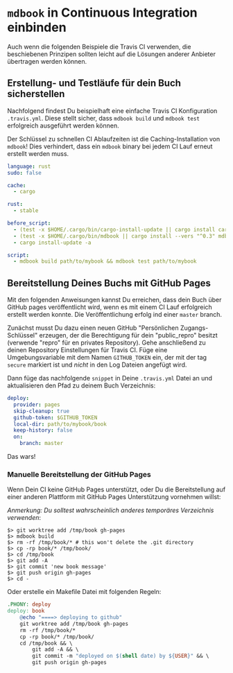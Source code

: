 # `mdbook` in Continuous Integration einbinden

Auch wenn die folgenden Beispiele die Travis CI verwenden, die
beschiebenen Prinzipen sollten leicht auf die Lösungen anderer
Anbieter übertragen werden können.

## Erstellung- und Testläufe für dein Buch sicherstellen

Nachfolgend findest Du beispielhaft eine einfache Travis CI Konfiguration `.travis.yml`.
Diese stellt sicher, dass `mdbook
build` und `mdbook test` erfolgreich ausgeführt werden können.

Der Schlüssel zu schnellen CI Ablaufzeiten ist die Caching-Installation von `mdbook`!
Dies verhindert, dass ein `mdbook` binary bei jedem CI Lauf erneut erstellt werden muss.

```yaml
language: rust
sudo: false

cache:
  - cargo

rust:
  - stable

before_script:
  - (test -x $HOME/.cargo/bin/cargo-install-update || cargo install cargo-update)
  - (test -x $HOME/.cargo/bin/mdbook || cargo install --vers "^0.3" mdbook)
  - cargo install-update -a

script:
  - mdbook build path/to/mybook && mdbook test path/to/mybook
```

## Bereitstellung Deines Buchs mit GitHub Pages

Mit den folgenden Anweisungen kannst Du erreichen, dass dein Buch über
GitHub pages veröffentlicht wird, wenn es mit einem CI Lauf erfolgreich
erstellt werden konnte. Die Veröffentlichung erfolg ind einer `master` branch.

Zunächst musst Du dazu einen neuen GitHub "Persönlichen
Zugangs-Schlüssel" erzeugen, der die Berechtigung für dein
"public_repro" besitzt (verwende "repro" für en privates
Repository). Gehe anschließend zu deinen Repository Einstellungen für
Travis CI. Füge eine Umgebungsvariable mit dem Namen `GITHUB_TOKEN` ein,
der mit der tag `secure` markiert ist und *nicht* in den Log Dateien angefügt wird.

Dann füge das nachfolgende `snippet` in Deine `.travis.yml` Datei an
und aktualisieren den Pfad zu deinem Buch Verzeichnis:

```yaml
deploy:
  provider: pages
  skip-cleanup: true
  github-token: $GITHUB_TOKEN
  local-dir: path/to/mybook/book
  keep-history: false
  on:
	branch: master
```

Das wars!

### Manuelle Bereitstellung der GitHub Pages

Wenn Dein CI keine GitHub Pages unterstützt, oder Du die
Bereitstellung auf einer anderen Plattform mit GitHub Pages Unterstützung vornehmen willst:

 *Anmerkung: Du solltest wahrscheinlich anderes temporäres Verzeichnis verwenden*:

```console
$> git worktree add /tmp/book gh-pages
$> mdbook build
$> rm -rf /tmp/book/* # this won't delete the .git directory
$> cp -rp book/* /tmp/book/
$> cd /tmp/book
$> git add -A
$> git commit 'new book message'
$> git push origin gh-pages
$> cd -
```

Oder erstelle ein Makefile Datei mit folgenden Regeln:

```makefile
.PHONY: deploy
deploy: book
	@echo "====> deploying to github"
	git worktree add /tmp/book gh-pages
	rm -rf /tmp/book/*
	cp -rp book/* /tmp/book/
	cd /tmp/book && \
		git add -A && \
		git commit -m "deployed on $(shell date) by ${USER}" && \
		git push origin gh-pages
```
